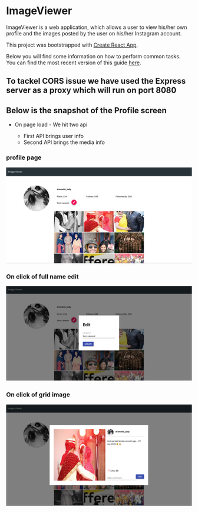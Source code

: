 # ImageViewer

ImageViewer is a web application, which allows a user to view his/her own profile and the images posted by the user on his/her Instagram account.

This project was bootstrapped with [Create React App](https://github.com/facebook/create-react-app).

Below you will find some information on how to perform common tasks.<br>
You can find the most recent version of this guide [here](https://github.com/facebook/create-react-app/blob/master/packages/react-scripts/template/README.md).

## To tackel CORS issue we have used the Express server as a proxy which will run on port 8080

## Below is the snapshot of the Profile screen

* On page load - We hit two api 
  
    * First API brings user info
    * Second API brings the media info

### profile page
<img src="./images/onLoad.png" alt="on load">

### On click of full name edit
<img src="./images/editFullName.png" alt="full name edit">

### On click of grid image
<img src="./images/showGrid.png" alt="show image">